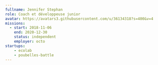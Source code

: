 ```yaml
---
fullname: Jennifer Stephan
role: Coach et développeuse junior
avatar: https://avatars3.githubusercontent.com/u/36134318?s=400&v=4
missions:
  - start: 2018-11-06
    end: 2020-12-30
    status: independent
    employer: octo
startups:
    - ecolab
    - poubelles-battle
---
```

